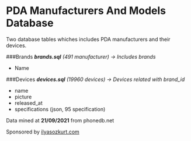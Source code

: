 # PDA Manufacturers And Models Database
Two database tables whiches includes PDA manufacturers and their devices.

###Brands 
_**brands.sql** (491 manufacturer) -> Includes brands_
* Name

###Devices
_**devices.sql** (19960 devices) -> Devices related with brand_id_

* name
* picture
* released_at
* specifications (json, 95 specification)

Data mined at **21/09/2021** from phonedb.net

Sponsored by [ilyasozkurt.com](https://ilyasozkurt.com "PHP, Laravel Developer")

